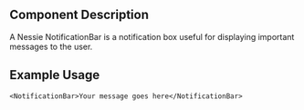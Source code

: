 Component Description
---------------------

A Nessie NotificationBar is a notification box useful for displaying important messages to the user.

Example Usage
-------------

    <NotificationBar>Your message goes here</NotificationBar>
